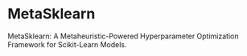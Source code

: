 # MetaSklearn
MetaSklearn: A Metaheuristic-Powered Hyperparameter Optimization Framework for Scikit-Learn Models.
